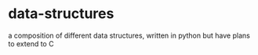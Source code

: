 # data-structures
a composition of different data structures, written in python but have plans to extend to C
